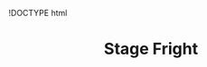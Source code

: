 !DOCTYPE html
<html>

<head>

<title> Stage Fright </title>
<style>

body{
	Background-color:(grey);
	font-family: Ariel, Sans-serif, Tomaha, Times, Georgia;
}
h1{
	text-align: center;
}
.people{
padding: 20px;	
	margin: auto;
	background-color: lightpurple;
	border: 2px;
	border-radius: 10px;
	
}

</style>
</head>

<body>
<h1> Stage Fright</h1>

</body>
</html>
